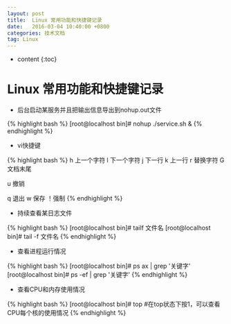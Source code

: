 ```yaml
---
layout: post
title:  Linux 常用功能和快捷键记录
date:   2016-03-04 10:40:00 +0800
categories: 技术文档
tag: Linux
---
```


* content
{:toc}


Linux 常用功能和快捷键记录
==============================

* 后台启动某服务并且把输出信息导出到nohup.out文件

{% highlight bash %}
[root@localhost bin]# nohup ./service.sh &
{% endhighlight %}

* vi快捷键

{% highlight bash %}
h 上一个字符
l 下一个字符
j 下一行
k 上一行
r 替换字符
G 文档末尾

u 撤销

q 退出
w 保存
！强制
{% endhighlight %}

* 持续查看某日志文件

{% highlight bash %}
[root@localhost bin]# tailf 文件名
[root@localhost bin]# tail -f 文件名
{% endhighlight %}

* 查看进程运行情况

{% highlight bash %}
[root@localhost bin]# ps ax | grep '关键字'
[root@localhost bin]# ps -ef | grep '关键字'
{% endhighlight %}

* 查看CPU和内存使用情况

{% highlight bash %}
[root@localhost bin]# top
#在top状态下按1，可以查看CPU每个核的使用情况
{% endhighlight %}

<br />
<br />
 